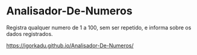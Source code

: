 # Analisador-De-Numeros
Registra qualquer numero de 1 a 100, sem ser repetido, e informa sobre os dados registrados.


https://igorkadu.github.io/Analisador-De-Numeros/

